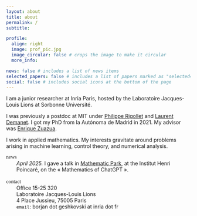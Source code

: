 ```yaml
---
layout: about
title: about
permalink: /
subtitle: 

profile:
  align: right
  image: prof_pic.jpg
  image_circular: false # crops the image to make it circular
  more_info: 

news: false # includes a list of news items
selected_papers: false # includes a list of papers marked as "selected={true}"
social: false # includes social icons at the bottom of the page
---
```


I am a junior researcher at Inria Paris, hosted by the Laboratoire Jacques-Louis Lions at Sorbonne Université.

I was previously a postdoc at MIT under <a class="publink" href="https://math.mit.edu/~rigollet/">Philippe Rigollet</a> and <a class="publink" href="https://math.mit.edu/icg/">Laurent Demanet</a>.
I got my PhD from la Autónoma de Madrid in 2021. My advisor was <a class="publink" href="https://dcn.nat.fau.eu/enrique-zuazua/">Enrique Zuazua</a>. 

I work in applied mathematics. My interests gravitate around problems arising in machine learning, control theory, and numerical analysis. 

<div style="display: flex; flex-direction: column;">
  <div><span style="font-family: cursive;">news</span></div>
  <div style="margin-left: 2em;">
    <em>April 2025.</em> I gave a talk in
    <a class="publink" href="https://www.ihp.fr/fr/mathematic-park">Mathematic Park</a>, at the Institut Henri Poincaré, on the « Mathematics of ChatGPT ».<br><br>
  </div>
</div>




<div style="display: flex; flex-direction: column;">
  <div><span style="font-family: cursive;">contact</span></div>
  <div style="margin-left: 2em;">
    Office 15-25 320<br>
    Laboratoire Jacques-Louis Lions<br>
    4 Place Jussieu, 75005 Paris<br>
    <code>email</code>: borjan dot geshkovski at inria dot fr
  </div>
</div>




